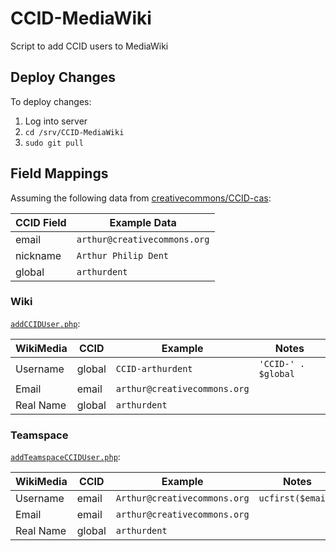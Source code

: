 # CCID-MediaWiki

Script to add CCID users to MediaWiki


## Deploy Changes

To deploy changes:
1. Log into server
2. `cd /srv/CCID-MediaWiki`
3. `sudo git pull`


## Field Mappings

Assuming the following data from [creativecommons/CCID-cas][ccid-cas]:

CCID Field      | Example Data
--------------- | ------------
email           | `arthur@creativecommons.org`
nickname        | `Arthur Philip Dent`
global          | `arthurdent`

[ccid-cas]: https://github.com/creativecommons/CCID-cas/


### Wiki

[`addCCIDUser.php`](addCCIDUser.php):

WikiMedia | CCID   | Example                      | Notes
----------| ------ | ---------------------------- | -----
Username  | global | `CCID-arthurdent`            | `'CCID-' . $global`
Email     | email  | `arthur@creativecommons.org` |
Real Name | global | `arthurdent` |


### Teamspace

[`addTeamspaceCCIDUser.php`](addTeamspaceCCIDUser.php):

WikiMedia | CCID   | Example                      | Notes
----------| ------ | ---------------------------- | -----
Username  | email  | `Arthur@creativecommons.org` | `ucfirst($email)`
Email     | email  | `arthur@creativecommons.org` |
Real Name | global | `arthurdent` |
